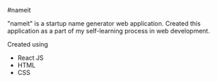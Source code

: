 #nameit

"nameit" is a startup name generator web application. Created this application as a part of my self-learning process in web development.

Created using 
- React JS
- HTML
- CSS
